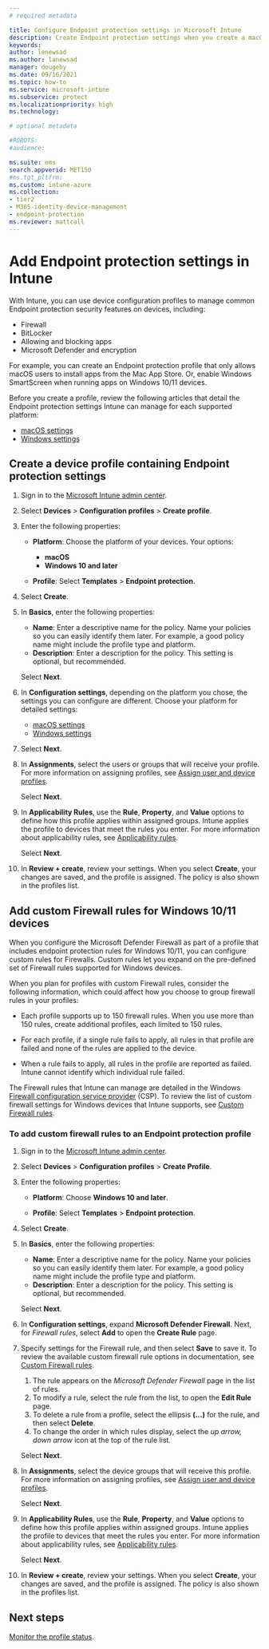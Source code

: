 ```yaml
---
# required metadata

title: Configure Endpoint protection settings in Microsoft Intune
description: Create Endpoint protection settings when you create a macOS or Windows 10 device profile in Microsoft Intune.
keywords:
author: lenewsad
ms.author: lanewsad
manager: dougeby
ms.date: 09/16/2021
ms.topic: how-to
ms.service: microsoft-intune
ms.subservice: protect
ms.localizationpriority: high
ms.technology:

# optional metadata

#ROBOTS:
#audience:

ms.suite: ems
search.appverid: MET150
#ms.tgt_pltfrm:
ms.custom: intune-azure
ms.collection:
- tier2
- M365-identity-device-management
- endpoint-protection
ms.reviewer: mattcall
---
```


# Add Endpoint protection settings in Intune

With Intune, you can use device configuration profiles to manage common Endpoint protection security features on devices, including:

- Firewall
- BitLocker
- Allowing and blocking apps
- Microsoft Defender and encryption

For example, you can create an Endpoint protection profile that only allows macOS users to install apps from the Mac App Store. Or, enable Windows SmartScreen when running apps on Windows 10/11 devices.

Before you create a profile, review the following articles that detail the Endpoint protection settings Intune can manage for each supported platform:

- [macOS settings](endpoint-protection-macos.md)
- [Windows settings](endpoint-protection-windows-10.md)

## Create a device profile containing Endpoint protection settings

1. Sign in to the [Microsoft Intune admin center](https://go.microsoft.com/fwlink/?linkid=2109431).

2. Select **Devices** > **Configuration profiles** > **Create profile**.

3. Enter the following properties:

    - **Platform**: Choose the platform of your devices. Your options:

        - **macOS**
        - **Windows 10 and later**

    - **Profile**: Select **Templates** > **Endpoint protection**.

4. Select **Create**.

5. In **Basics**, enter the following properties:

   - **Name**: Enter a descriptive name for the policy. Name your policies so you can easily identify them later. For example, a good policy name might include the profile type and platform.
   - **Description**: Enter a description for the policy. This setting is optional, but recommended.

   Select **Next**.

6. In **Configuration settings**, depending on the platform you chose, the settings you can configure are different. Choose your platform for detailed settings:

   - [macOS settings](endpoint-protection-macos.md)
   - [Windows settings](endpoint-protection-windows-10.md)

7. Select **Next**.

8. In **Assignments**, select the users or groups that will receive your profile. For more information on assigning profiles, see [Assign user and device profiles](../configuration/device-profile-assign.md).

   Select **Next**.

9. In **Applicability Rules**, use the **Rule**, **Property**, and **Value** options to define how this profile applies within assigned groups. Intune applies the profile to devices that meet the rules you enter. For more information about applicability rules, see [Applicability rules](../configuration/device-profile-create.md).

   Select **Next**.

10. In **Review + create**, review your settings. When you select **Create**, your changes are saved, and the profile is assigned. The policy is also shown in the profiles list.

## Add custom Firewall rules for Windows 10/11 devices

When you configure the Microsoft Defender Firewall as part of a profile that includes endpoint protection rules for Windows 10/11, you can configure custom rules for Firewalls. Custom rules let you expand on the pre-defined set of Firewall rules supported for Windows devices.

When you plan for profiles with custom Firewall rules, consider the following information, which could affect how you choose to group firewall rules in your profiles:

- Each profile supports up to 150 firewall rules. When you use more than 150 rules, create additional profiles, each limited to 150 rules.

- For each profile, if a single rule fails to apply, all rules in that profile are failed and none of the rules are applied to the device.

- When a rule fails to apply, all rules in the profile are reported as failed. Intune cannot identify which individual rule failed.  

The Firewall rules that Intune can manage are detailed in the Windows [Firewall configuration service provider](/windows/client-management/mdm/firewall-csp) (CSP). To review the list of custom firewall settings for Windows devices that Intune supports, see [Custom Firewall rules](endpoint-protection-windows-10.md#firewall-rules).

### To add custom firewall rules to an Endpoint protection profile

1. Sign in to the [Microsoft Intune admin center](https://go.microsoft.com/fwlink/?linkid=2109431).

2. Select **Devices** > **Configuration profiles** > **Create Profile**.

3. Enter the following properties:

    - **Platform**: Choose **Windows 10 and later**.

    - **Profile**: Select **Templates** > **Endpoint protection**.

4. Select **Create**.

5. In **Basics**, enter the following properties:

   - **Name**: Enter a descriptive name for the policy. Name your policies so you can easily identify them later. For example, a good policy name might include the profile type and platform.
   - **Description**: Enter a description for the policy. This setting is optional, but recommended.

   Select **Next**.

6. In **Configuration settings**, expand **Microsoft Defender Firewall**. Next, for *Firewall rules*, select **Add** to open the **Create Rule** page.

7. Specify settings for the Firewall rule, and then select **Save** to save it. To review the available custom firewall rule options in documentation, see [Custom Firewall rules](endpoint-protection-windows-10.md#firewall-rules).

    1. The rule appears on the *Microsoft Defender Firewall* page in the list of rules.
    2. To modify a rule, select the rule from the list, to open the **Edit Rule** page.
    3. To delete a rule from a profile, select the ellipsis **(…)** for the rule, and then select **Delete**.
    4. To change the order in which rules display, select the *up arrow, down arrow* icon at the top of the rule list.

   Select **Next**.

8. In **Assignments**, select the device groups that will receive this profile. For more information on assigning profiles, see [Assign user and device profiles](../configuration/device-profile-assign.md).

   Select **Next**.

9. In **Applicability Rules**, use the **Rule**, **Property**, and **Value** options to define how this profile applies within assigned groups. Intune applies the profile to devices that meet the rules you enter. For more information about applicability rules, see [Applicability rules](../configuration/device-profile-create.md).

   Select **Next**.

10. In **Review + create**, review your settings. When you select **Create**, your changes are saved, and the profile is assigned. The policy is also shown in the profiles list.

## Next steps

[Monitor the profile status](../configuration/device-profile-monitor.md).

